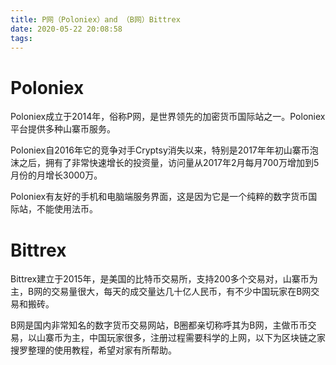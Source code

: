 ```yaml
---
title: P网（Poloniex）and （B网）Bittrex
date: 2020-05-22 20:08:58
tags:
---
```


# Poloniex

Poloniex成立于2014年，俗称P网，是世界领先的加密货币国际站之一。Poloniex平台提供多种山寨币服务。

Poloniex自2016年它的竞争对手Cryptsy消失以来，特别是2017年年初山寨币泡沫之后，拥有了非常快速增长的投资量，访问量从2017年2月每月700万增加到5月份的月增长3000万。

Poloniex有友好的手机和电脑端服务界面，这是因为它是一个纯粹的数字货币国际站，不能使用法币。

# Bittrex

Bittrex建立于2015年，是美国的比特币交易所，支持200多个交易对，山寨币为主，B网的交易量很大，每天的成交量达几十亿人民币，有不少中国玩家在B网交易和搬砖。

B网是国内非常知名的数字货币交易网站，B圈都亲切称呼其为B网，主做币币交易，以山寨币为主，中国玩家很多，注册过程需要科学的上网，以下为区块链之家搜罗整理的使用教程，希望对家有所帮助。
